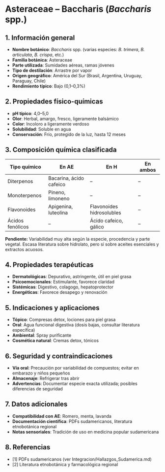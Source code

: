 # Asteraceae – Baccharis (*Baccharis* spp.)

## 1. Información general
- **Nombre botánico**: *Baccharis* spp. (varias especies: *B. trimera*, *B. articulata*, *B. crispa*, etc.)
- **Familia botánica**: Asteraceae
- **Parte utilizada**: Sumidades aéreas, ramas jóvenes
- **Tipo de destilación**: Arrastre por vapor
- **Origen geográfico**: América del Sur (Brasil, Argentina, Uruguay, Paraguay, Chile)
- **Rendimiento típico**: Bajo (0,1–0,3%)

## 2. Propiedades físico-químicas
- **pH típico**: 4,0–5,0
- **Olor**: Herbal, amargo, fresco, ligeramente balsámico
- **Color**: Incoloro a ligeramente verdoso
- **Solubilidad**: Soluble en agua
- **Conservación**: Frío, protegido de la luz, hasta 12 meses

## 3. Composición química clasificada
| Tipo químico                | En AE                               | En H                                 | En ambos         |
|----------------------------|-------------------------------------|---------------------------------------|------------------|
| Diterpenos                  | Bacarina, ácido cafeico             | –                                     | –                |
| Monoterpenos                | Pineno, limoneno                    | –                                     | –                |
| Flavonoides                 | Apigenina, luteolina                | Flavonoides hidrosolubles             | –                |
| Ácidos fenólicos            | –                                   | Ácido cafeico, gálico                 | –                |

**Pendiente:** Variabilidad muy alta según la especie, procedencia y parte vegetal. Escasa literatura sobre hidrolato, pero sí sobre aceites esenciales y extractos acuosos.

## 4. Propiedades terapéuticas
- **Dermatológicas**: Depurativo, astringente, útil en piel grasa
- **Psicoemocionales**: Estimulante, favorece claridad
- **Sistémicas**: Digestivo, colagogo, hepatoprotector
- **Energéticas**: Favorece desapego y renovación

## 5. Indicaciones y aplicaciones
- **Tópico**: Compresas detox, lociones para piel grasa
- **Oral**: Agua funcional digestiva (dosis bajas, consultar literatura específica)
- **Ambiental**: Spray purificante
- **Cosmética natural**: Cremas detox, tónicos

## 6. Seguridad y contraindicaciones
- **Vía oral**: Precaución por variabilidad de compuestos; evitar en embarazo y niños pequeños
- **Almacenaje**: Refrigerar tras abrir
- **Advertencias**: Documentar especie exacta utilizada; posibles diferencias de seguridad

## 7. Datos adicionales
- **Compatibilidad con AE**: Romero, menta, lavanda
- **Documentación científica**: PDFs sudamericanos, literatura etnobotánica regional
- **Notas sensoriales**: Tradición de uso en medicina popular sudamericana

## 8. Referencias
- [1] PDFs sudamericanos (ver Integracion/Hallazgos_Sudamerica.md)
- [2] Literatura etnobotánica y farmacológica regional

